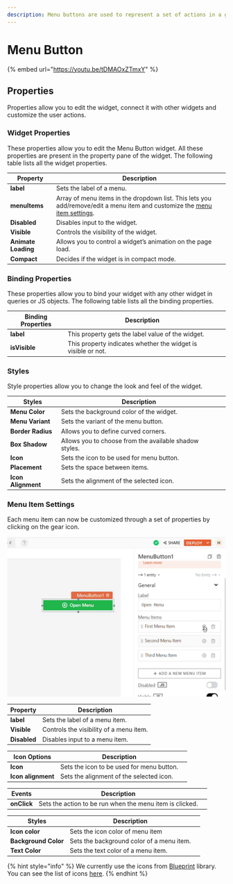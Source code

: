 ```yaml
---
description: Menu buttons are used to represent a set of actions in a group.
---
```


# Menu Button

{% embed url="https://youtu.be/tDMAOxZTmxY" %}

## Properties

Properties allow you to edit the widget, connect it with other widgets and customize the user actions.

### Widget Properties

These properties allow you to edit the Menu Button widget. All these properties are present in the property pane of the widget. The following table lists all the widget properties.

| Property            | Description                                                                                                                                                                                            |
| ------------------- | ------------------------------------------------------------------------------------------------------------------------------------------------------------------------------------------------------ |
| **label**           | Sets the label of a menu.                                                                                                                                                                              |
| **menuItems**       | Array of menu items in the dropdown list. This lets you add/remove/edit a menu item and customize the [menu item settings](https://docs.appsmith.com/widget-reference/menu-button#menu-item-settings). |
| **Disabled**        | Disables input to the widget.                                                                                                                                                                          |
| **Visible**         | Controls the visibility of the widget.                                                                                                                                                                 |
| **Animate Loading** | Allows you to control a widget’s animation on the page load.                                                                                                                                           |
| **Compact**         | Decides if the widget is in compact mode.                                                                                                                                                              |

### Binding Properties

These properties allow you to bind your widget with any other widget in queries or JS objects. The following table lists all the binding properties.

| Binding Properties | Description                                                   |   |
| ------------------ | ------------------------------------------------------------- | - |
| **label**          | This property gets the label value of the widget.             |   |
| **isVisible**      | This property indicates whether the widget is visible or not. |   |

### Styles

Style properties allow you to change the look and feel of the widget.

| Styles             | Description                                             |   |
| ------------------ | ------------------------------------------------------- | - |
| **Menu Color**     | Sets the background color of the widget.                |   |
| **Menu Variant**   | Sets the variant of the menu button.                    |   |
| **Border Radius**  | Allows you to define curved corners.                    |   |
| **Box Shadow**     |  Allows you to choose from the available shadow styles. |   |
| **Icon**           | Sets the icon to be used for menu button.               |   |
| **Placement**      | Sets the space between items.                           |   |
| **Icon Alignment** | Sets the alignment of the selected icon.                |   |

### Menu Item Settings

Each menu item can now be customized through a set of properties by clicking on the gear icon.

![](../.gitbook/assets/ezgif-4-7c273009e5.gif)

| Property     | Description                             |
| ------------ | --------------------------------------- |
| **label**    | Sets the label of a menu item.          |
| **Visible**  | Controls the visibility of a menu item. |
| **Disabled** | Disables input to a menu item.          |

| Icon Options       | Description                               |   |
| ------------------ | ----------------------------------------- | - |
| **Icon**           | Sets the icon to be used for menu button. |   |
| **Icon alignment** | Sets the alignment of the selected icon.  |   |

| Events      | Description                                              |   |
| ----------- | -------------------------------------------------------- | - |
| **onClick** | Sets the action to be run when the menu item is clicked. |   |

| Styles               | Description                               |   |
| -------------------- | ----------------------------------------- | - |
| **Icon color**       | Sets the icon color of menu item          |   |
| **Background Color** | Sets the background color of a menu item. |   |
| **Text Color**       | Sets the text color of a menu item.       |   |

{% hint style="info" %}
We currently use the icons from [Blueprint](https://blueprintjs.com) library. You can see the list of icons [here](https://blueprintjs.com/docs/#icons).
{% endhint %}
